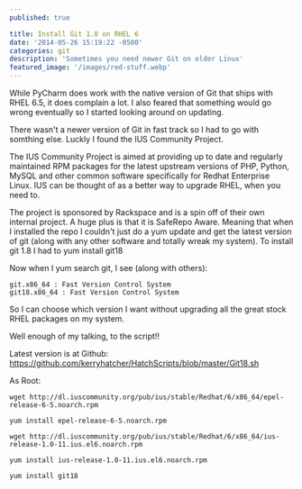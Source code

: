 ```yaml
---
published: true

title: Install Git 1.8 on RHEL 6
date: '2014-05-26 15:19:22 -0500'
categories: git
description: 'Sometimes you need newer Git on older Linux'
featured_image: '/images/red-stuff.webp'
---
```


While PyCharm does work with the native version of Git that ships with RHEL 6.5, it does complain a lot. I also feared that something would go wrong eventually so I started looking around on updating.

There wasn't a newer version of Git in fast track so I had to go with somthing else. Luckly I found the IUS Community Project. 

The IUS Community Project is aimed at providing up to date and regularly maintained RPM packages for the latest upstream versions of PHP, Python, MySQL and other common software specifically for Redhat Enterprise Linux. IUS can be thought of as a better way to upgrade RHEL, when you need to.

The project is sponsored by Rackspace and is a spin off of their own internal project. A huge plus is that it is SafeRepo Aware. Meaning that when I installed the repo I couldn't just do a yum update and get the latest version of git (along with any other software and totally wreak my system). To install git 1.8 I had to yum install git18

Now when I yum search git, I see (along with others):

    git.x86_64 : Fast Version Control System
    git18.x86_64 : Fast Version Control System

So I can choose which version I want without upgrading all the great stock RHEL packages on my system.

Well enough of my talking, to the script!!

Latest version is at Github:
https://github.com/kerryhatcher/HatchScripts/blob/master/Git18.sh

As Root:

    wget http://dl.iuscommunity.org/pub/ius/stable/Redhat/6/x86_64/epel-release-6-5.noarch.rpm

    yum install epel-release-6-5.noarch.rpm

    wget http://dl.iuscommunity.org/pub/ius/stable/Redhat/6/x86_64/ius-release-1.0-11.ius.el6.noarch.rpm

    yum install ius-release-1.0-11.ius.el6.noarch.rpm

    yum install git18
